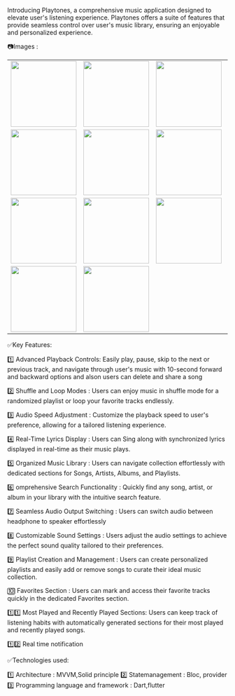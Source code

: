 Introducing Playtones, a comprehensive music application designed to elevate user's listening experience. Playtones offers a suite of features that provide seamless control over user's music library, ensuring an enjoyable and personalized experience.​


📷Images :

<table>
  <tr>
    <td><a href="https://github.com/user-attachments/assets/a626543d-b4d6-41af-911b-0a6eca4c8e46"><img src="https://github.com/user-attachments/assets/a626543d-b4d6-41af-911b-0a6eca4c8e46" width="150"></a></td>
    <td><a href="https://github.com/user-attachments/assets/5f5e1358-ae02-4965-8a4b-1ef5ccfb04c1"><img src="https://github.com/user-attachments/assets/5f5e1358-ae02-4965-8a4b-1ef5ccfb04c1" width="150"></a></td>
    <td><a href="https://github.com/user-attachments/assets/0beeacf8-4a0e-4174-a297-ba78f8abf1e6"><img src="https://github.com/user-attachments/assets/0beeacf8-4a0e-4174-a297-ba78f8abf1e6" width="150"></a></td>
    <td><a href="https://github.com/user-attachments/assets/e4ed15d0-27d2-427b-bdb8-6a8c7b48597c"><img src="https://github.com/user-attachments/assets/e4ed15d0-27d2-427b-bdb8-6a8c7b48597c" width="150"></a></td>
    <td><a href="https://github.com/user-attachments/assets/4c5062db-5fcd-41e9-95ea-ae5a4664affb"><img src="https://github.com/user-attachments/assets/4c5062db-5fcd-41e9-95ea-ae5a4664affb" width="150"></a></td>
  </tr>
  <tr>
    <td><a href="https://github.com/user-attachments/assets/63aa471d-6c6e-4291-9a52-41db0ff09cbd"><img src="https://github.com/user-attachments/assets/63aa471d-6c6e-4291-9a52-41db0ff09cbd" width="150"></a></td>
    <td><a href="https://github.com/user-attachments/assets/f3a8c4a0-5ea9-4747-a57a-41dccdd76afe"><img src="https://github.com/user-attachments/assets/f3a8c4a0-5ea9-4747-a57a-41dccdd76afe" width="150"></a></td>
    <td><a href="https://github.com/user-attachments/assets/867ad3c1-37f3-4c85-945e-1867604b32a6"><img src="https://github.com/user-attachments/assets/867ad3c1-37f3-4c85-945e-1867604b32a6" width="150"></a></td>
    <td><a href="https://github.com/user-attachments/assets/1142b55e-413b-4e49-a616-f6700d25608f"><img src="https://github.com/user-attachments/assets/1142b55e-413b-4e49-a616-f6700d25608f" width="150"></a></td>
    <td><a href="https://github.com/user-attachments/assets/8cd87f77-ce84-4e4d-ae4f-1741990b5a46"><img src="https://github.com/user-attachments/assets/8cd87f77-ce84-4e4d-ae4f-1741990b5a46" width="150"></a></td>
  </tr>
  <tr>
    <td><a href="https://github.com/user-attachments/assets/3bb47494-138d-4474-ae87-78b0ead07f0a"><img src="https://github.com/user-attachments/assets/3bb47494-138d-4474-ae87-78b0ead07f0a" width="150"></a></td>
    <td><a href="https://github.com/user-attachments/assets/72760386-8860-4307-b611-998255383556"><img src="https://github.com/user-attachments/assets/72760386-8860-4307-b611-998255383556" width="150"></a></td>
    <td><a href="https://github.com/user-attachments/assets/b1afcb74-3f24-45b6-92f1-0229488d5e2d"><img src="https://github.com/user-attachments/assets/b1afcb74-3f24-45b6-92f1-0229488d5e2d" width="150"></a></td>
    <td><a href="https://github.com/user-attachments/assets/1922f239-86b1-4c03-ae2f-7e6d87ac976a"><img src="https://github.com/user-attachments/assets/1922f239-86b1-4c03-ae2f-7e6d87ac976a" width="150"></a></td>
    <td><a href="https://github.com/user-attachments/assets/f27a35c8-98e3-4997-aeda-c1f713a0357c"><img src="https://github.com/user-attachments/assets/f27a35c8-98e3-4997-aeda-c1f713a0357c" width="150"></a></td>
  </tr>
  <tr>
    <td><a href="https://github.com/user-attachments/assets/99469b0a-f84d-4e65-8a4c-1eb07c1b41ce"><img src="https://github.com/user-attachments/assets/99469b0a-f84d-4e65-8a4c-1eb07c1b41ce" width="150"></a></td>
    <td><a href="https://github.com/user-attachments/assets/44fb83c1-0ff1-4b04-a47e-55f6914249b8"><img src="https://github.com/user-attachments/assets/44fb83c1-0ff1-4b04-a47e-55f6914249b8" width="150"></a></td>
  </tr>
</table>












✅Key Features:

1️⃣ Advanced Playback Controls: Easily play, pause, skip to the next or previous track, and navigate through user's music with 10-second forward and backward options and alson users can delete and share a song

2️⃣ Shuffle and Loop Modes : Users can enjoy music in shuffle mode for a randomized playlist or loop your favorite tracks endlessly.​

3️⃣ Audio Speed Adjustment : Customize the playback speed to user's preference, allowing for a tailored listening experience.

4️⃣ Real-Time Lyrics Display : Users can Sing along with synchronized lyrics displayed in real-time as their music plays.​

5️⃣ Organized Music Library : Users can navigate collection effortlessly with dedicated sections for Songs, Artists, Albums, and Playlists.​

6️⃣ omprehensive Search Functionality : Quickly find any song, artist, or album in your library with the intuitive search feature.​

7️⃣ Seamless Audio Output Switching : Users can switch audio between headphone to speaker effortlessly​

8️⃣ Customizable Sound Settings : Users adjust the audio settings to achieve the perfect sound quality tailored to their preferences.​

9️⃣ Playlist Creation and Management : Users can create personalized playlists and easily add or remove songs to curate their ideal music collection.​

🔟 Favorites Section : Users can mark and access their favorite tracks quickly in the dedicated Favorites section.​

1️⃣1️⃣ Most Played and Recently Played Sections: Users can keep track of listening habits with automatically generated sections for their most played and recently played songs.​

1️⃣2️⃣ Real time notification 

✅Technologies used:

1️⃣ Architecture : MVVM,Solid principle 2️⃣ Statemanagement : Bloc, provider 3️⃣ Programming language and framework : Dart,flutter
